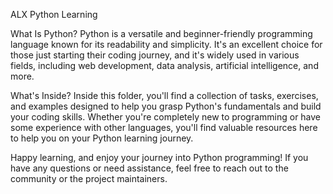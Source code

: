 ALX Python Learning

What Is Python?
Python is a versatile and beginner-friendly programming language known for its readability and simplicity. It's an excellent choice for those just starting their coding journey, and it's widely used in various fields, including web development, data analysis, artificial intelligence, and more.

What's Inside?
Inside this folder, you'll find a collection of tasks, exercises, and examples designed to help you grasp Python's fundamentals and build your coding skills. Whether you're completely new to programming or have some experience with other languages, you'll find valuable resources here to help you on your Python learning journey.

Happy learning, and enjoy your journey into Python programming! If you have any questions or need assistance, feel free to reach out to the community or the project maintainers.
